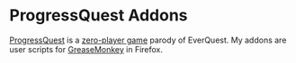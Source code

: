 ﻿ProgressQuest Addons
====================

[ProgressQuest] is a [zero-player game][ZeroPlayerGame] parody of EverQuest.
My addons are user scripts for [GreaseMonkey] in Firefox.





 [ProgressQuest]: http://www.progressquest.com/play/roster.html
 [ZeroPlayerGame]: http://en.wikipedia.org/wiki/Zero-player_game
 [GreaseMonkey]: http://wiki.greasespot.net/Greasemonkey
